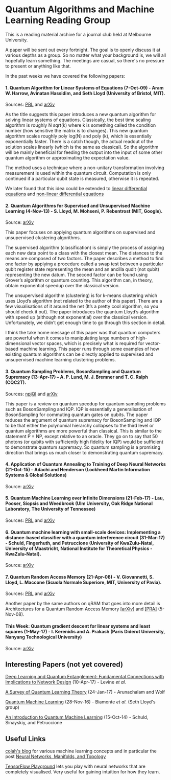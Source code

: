 Quantum Algorithms and Machine Learning Reading Group
======
This is a reading material archive for a journal club held at Melbourne University. 

A paper will be sent out every fortnight. The goal is to openly discuss it at various depths as a group. So no matter what your background is, we will all hopefully learn something. The meetings are casual, so there's no pressure to present or anything like that.

In the past weeks we have covered the following papers:

#### 1. Quantum Algorithm for Linear Systems of Equations (7-Oct-09) - Aram W. Harrow, Avinatan Hassidim, and Seth Lloyd (University of Bristol, MIT).
Sources: [PRL](https://doi.org/10.1103/PhysRevLett.103.150502) and [arXiv](https://arxiv.org/abs/0811.3171)

As the title suggests this paper introduces a new quantum algorithm for solving linear systems of equations. Classically, the best time scaling algorithm is roughly N sqrt(k) where k is something called the condition number (how sensitive the matrix is to changes). This new quantum algorithm scales roughly poly log(N) and poly (k), which is essentially exponentially faster. There is a catch though, the actual readout of the solution scales linearly (which is the same as classical). So the algorithm will be mainly beneficial for feeding the output into the input of some other quantum algorithm or approximating the expectation value.

The method uses a technique where a non-unitary transformation involving measurement is used within the quantum circuit. Computation is only continued if a particular qubit state is measured, otherwise it is repeated.

We later found that this idea could be extended to [linear differential equations](https://arxiv.org/abs/1010.2745)
and [non-linear differential equations](https://arxiv.org/abs/0812.4423)

#### 2. Quantum Algorithms for Supervised and Unsupervised Machine Learning (4-Nov-13) - S. Lloyd, M. Mohseni, P. Rebentrost (MIT, Google).
Source: [arXiv](https://arxiv.org/abs/1307.0411)

This paper focuses on applying quantum algorithms on supervised and unsupervised clustering algorithms. 

The supervised algorithm (classification) is simply the process of assigning each new data point to a class with the closest mean. The  distances to the means are composed of two factors. The paper describes a method to find one factor by applying a procedure called a swap test between a particular qubit register state representing the mean and an ancilla qudit (not qubit) representing the new datum. The second factor can be found using Grover’s algorithm or quantum counting. This algorithm can, in theory, obtain exponential speedup over the classical version.

The unsupervised algorithm (clustering) is for k-means clustering which uses Lloyd’s algorithm (not related to the author of this paper). There are a few visualisations of it around the net (It’s a pretty cool algorithm, so you should check it out). The paper introduces the quantum Lloyd’s algorithm with speed up (although not exponential) over the classical version. Unfortunately, we didn’t get enough time to go through this section in detail.

I think the take home message of this paper was that quantum computers are powerful when it comes to manipulating large numbers of high-dimensional vector spaces, which is precisely what is required for vector-based machine learning. This paper runs through some examples of how existing quantum algorithms can be directly applied to supervised and unsupervised machine learning clustering problems.

#### 3. Quantum Sampling Problems, BosonSampling and Quantum Supremacy (13-Apr-17) – A. P. Lund, M. J. Bremner and T. C. Ralph (CQC2T).
Sources: [npjQI](http://dx.doi.org/10.1038/s41534-017-0018-2) and [arXiv](https://arxiv.org/abs/1307.0411)

This paper is a review on quantum speedup for quantum sampling problems such as BosonSampling and IQP. IQP is essentially a generalisation of BosonSampling for commuting quantum gates on qubits. The paper reduces the argument of quantum supremacy for BosonSampling and IQP to be that either the polynomial hierarchy collapses to the third level or quantum algorithms are more powerful than classical. This is similar to the statement P = NP, except relative to an oracle. They go on to say that 50 photons (or qubits with sufficiently high fidelity for IQP) would be sufficient to demonstrate quantum supremacy. So quantum sampling is a promising direction that brings us much closer to demonstrating quantum supremacy.

#### 4. Application of Quantum Annealing to Training of Deep Neural Networks (21-Oct-15) – Adachi and Henderson (Lockheed Martin Information Systems & Global Solutions)
Source: [arXiv](https://arxiv.org/abs/1510.06356)

#### 5. Quantum Machine Learning over Infinite Dimensions (21-Feb-17) - Lau, Pooser, Siopsis and Weedbrook (Ulm University, Oak Ridge National Laboratory, The University of Tennessee)
Sources: [PRL](https://doi.org/10.1103/PhysRevLett.118.080501) and [arXiv](https://arxiv.org/abs/1603.06222)

#### 6. Quantum machine learning with small-scale devices: Implementing a distance-based classifier with a quantum interference circuit (31-Mar-17) - Schuld, Fingerhuth, and Petruccione (University of KwaZulu-Natal,  University of Maastricht, National Institute for Theoretical Physics - KwaZulu-Natal).
Source: [arXiv](https://arxiv.org/abs/1703.10793)

#### 7. Quantum Random Access Memory (21-Apr-08) - V. Giovannetti, S. Lloyd, L. Maccone (Scuola Normale Superiore, MIT, University of Pavia).
Sources:  [PRL](https://doi.org/10.1103/PhysRevLett.100.160501) and [arXiv](https://arxiv.org/abs/0708.1879)

Another paper by the same authors on qRAM that goes into more detail is Architectures for a Quantum Random Access Memory [[arXiv]](https://arxiv.org/abs/0807.4994) and [[PRA]](https://doi.org/10.1103/PhysRevA.78.052310) (5-Nov-08).

#### This Week: Quantum gradient descent for linear systems and least squares (1-May-17) - I. Kerenidis and A. Prakash (Paris Diderot University, Nanyang Technological University)
Source: [arXiv](https://arxiv.org/pdf/1704.04992.pdf)

## Interesting Papers (not yet covered)
[Deep Learning and Quantum Entanglement: Fundamental Connections with Implications to Network Design](https://arxiv.org/abs/1704.01552) (10-Apr-17) - Levine _et al._

[A Survey of Quantum Learning Theory](https://arxiv.org/abs/1701.06806) (24-Jan-17) - Arunachalam and Wolf

[Quantum Machine Learning](https://arxiv.org/abs/1611.09347) (28-Nov-16) - Biamonte _et al._ (Seth Lloyd's group)

[An Introduction to Quantum Machine Learning](http://dx.doi.org/10.1080/00107514.2014.964942) (15-Oct-14) - Schuld, Sinayskiy, and Petruccione

## Useful Links
[colah's blog](http://colah.github.io/) for various machine learning concepts and in particular the post [Neural Networks, Manifolds, and Topology](http://colah.github.io/posts/2014-03-NN-Manifolds-Topology/)

[TensorFlow Playground](http://playground.tensorflow.org/#activation=tanh&batchSize=10&dataset=circle&regDataset=reg-plane&learningRate=0.03&regularizationRate=0&noise=0&networkShape=4,2&seed=0.54871&showTestData=false&discretize=false&percTrainData=50&x=true&y=true&xTimesY=false&xSquared=false&ySquared=false&cosX=false&sinX=false&cosY=false&sinY=false&collectStats=false&problem=classification&initZero=false&hideText=false) lets you play with neural networks that are completely visualised. Very useful for gaining intuition for how they learn.
